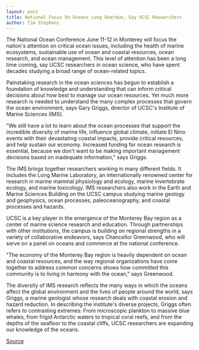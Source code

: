 ```yaml
---
layout: post
title: National Focus On Oceans Long Overdue, Say UCSC Researchers
author: Tim Stephens
---
```


The National Ocean Conference June 11-12 in Monterey will focus the nation's attention on critical ocean issues, including the health of marine ecosystems, sustainable use of ocean and coastal resources, ocean research, and ocean management. This level of attention has been a long time coming, say UCSC researchers in ocean science, who have spent decades studying a broad range of ocean-related topics.

Painstaking research in the ocean sciences has begun to establish a foundation of knowledge and understanding that can inform critical decisions about how best to manage our ocean resources. Yet much more research is needed to understand the many complex processes that govern the ocean environment, says Gary Griggs, director of UCSC's Institute of Marine Sciences (IMS).

"We still have a lot to learn about the ocean processes that support the incredible diversity of marine life, influence global climate, initiate El Nino events with their devastating coastal impacts, provide critical resources, and help sustain our economy. Increased funding for ocean research is essential, because we don't want to be making important management decisions based on inadequate information," says Griggs.

The IMS brings together researchers working in many different fields. It includes the Long Marine Laboratory, an internationally renowned center for research in marine mammal physiology and ecology, marine invertebrate ecology, and marine toxicology. IMS researchers also work in the Earth and Marine Sciences Building on the UCSC campus studying marine geology and geophysics, ocean processes, paleoceanography, and coastal processes and hazards.

UCSC is a key player in the emergence of the Monterey Bay region as a center of marine science research and education. Through partnerships with other institutions, the campus is building on regional strengths in a variety of collaborative endeavors, says Chancellor Greenwood, who will serve on a panel on oceans and commerce at the national conference.

"The economy of the Monterey Bay region is heavily dependent on ocean and coastal resources, and the way regional organizations have come together to address common concerns shows how committed this community is to living in harmony with the ocean," says Greenwood.

The diversity of IMS research reflects the many ways in which the oceans affect the global environment and the lives of people around the world, says Griggs, a marine geologist whose research deals with coastal erosion and hazard reduction. In describing the institute's diverse projects, Griggs often refers to contrasting extremes: From microscopic plankton to massive blue whales, from frigid Antarctic waters to tropical coral reefs, and from the depths of the seafloor to the coastal cliffs, UCSC researchers are expanding our knowledge of the oceans.

[Source](http://www1.ucsc.edu/oncampus/currents/97-98/06-08/oceans.htm "Permalink to National focus on oceans overdue: 06-08-98")
